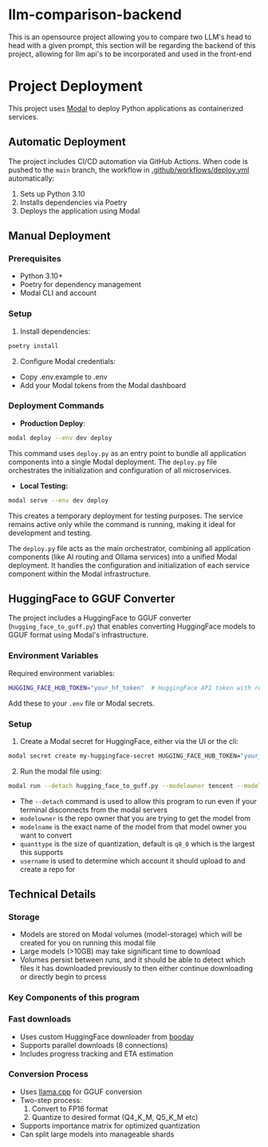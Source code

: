 # llm-comparison-backend
This is an opensource project allowing you to compare two LLM's head to head with a given prompt, this section will be regarding the backend of this project, allowing for llm api's to be incorporated and used in the front-end

# Project Deployment

This project uses [Modal](https://modal.com/) to deploy Python applications as containerized services.

## Automatic Deployment

The project includes CI/CD automation via GitHub Actions. When code is pushed to the `main` branch, the workflow in [.github/workflows/deploy.yml](.github/workflows/deploy.yml) automatically:

1. Sets up Python 3.10
2. Installs dependencies via Poetry
3. Deploys the application using Modal

## Manual Deployment

### Prerequisites
- Python 3.10+
- Poetry for dependency management
- Modal CLI and account

### Setup
1. Install dependencies:
```sh 
poetry install
```
2. Configure Modal credentials:
- Copy .env.example to .env
- Add your Modal tokens from the Modal dashboard
### Deployment Commands
- **Production Deploy**:
```sh
modal deploy --env dev deploy
```

This command uses `deploy.py` as an entry point to bundle all application components into a single Modal deployment. The `deploy.py` file orchestrates the initialization and configuration of all microservices.

- **Local Testing:**
```sh
modal serve --env dev deploy
```

This creates a temporary deployment for testing purposes. The service remains active only while the command is running, making it ideal for development and testing.

The `deploy.py` file acts as the main orchestrator, combining all application components (like AI routing and Ollama services) into a unified Modal deployment. It handles the configuration and initialization of each service component within the Modal infrastructure. 

## HuggingFace to GGUF Converter

The project includes a HuggingFace to GGUF converter (`hugging_face_to_guff.py`) that enables converting HuggingFace models to GGUF format using Modal's infrastructure.

### Environment Variables

Required environment variables:
```sh
HUGGING_FACE_HUB_TOKEN="your_hf_token"  # HuggingFace API token with read access
```
Add these to your `.env` file or Modal secrets.

### Setup
1. Create a Modal secret for HuggingFace, either via the UI or the cli:
```sh
modal secret create my-huggingface-secret HUGGING_FACE_HUB_TOKEN="your_token"
```
2. Run the modal file using:
```sh
modal run --detach hugging_face_to_guff.py --modelowner tencent --modelname Tencent-Hunyuan-Large --quanttype q8_0  --username Supa-AI
```
- The `--detach` command is used to allow this program to run even if your terminal disconnects from the modal servers
- `modelowner` is the repo owner that you are trying to get the model from
- `modelname` is the exact name of the model from that model owner you want to convert
- `quanttype` is the size of quantization, default is `q8_0` which is the largest this supports 
- `username` is used to determine which account it should upload to and create a repo for

## Technical Details
### Storage
- Models are stored on Modal volumes (model-storage) which will be created for you on running this modal file
- Large models (>10GB) may take significant time to download
- Volumes persist between runs, and it should be able to detect which files it has downloaded previously to then either continue downloading or directly begin to prcess

### Key Components of this program
### Fast downloads
- Uses custom HuggingFace downloader from [booday](https://github.com/bodaay/HuggingFaceModelDownloader) 
- Supports parallel downloads (8 connections)
- Includes progress tracking and ETA estimation

### Conversion Process 
- Uses [llama.cpp](https://github.com/ggerganov/llama.cpp) for GGUF conversion
- Two-step process:
    1. Convert to FP16 format
    2. Quantize to desired format (Q4_K_M, Q5_K_M etc)
- Supports importance matrix for optimized quantization
- Can split large models into manageable shards
